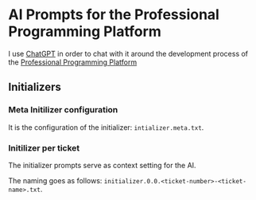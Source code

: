 # AI Prompts for the Professional Programming Platform

I use [ChatGPT](https://chatgpt.com/) in order to chat with it around the development process of the [Professional Programming Platform](https://github.com/aminblm/professional-programming-platform)

## Initializers

### Meta Initilizer configuration

It is the configuration of the initializer: `intializer.meta.txt`.

### Initilizer per ticket

The initializer prompts serve as context setting for the AI. 

The naming goes as follows: `initializer.0.0.<ticket-number>-<ticket-name>.txt`.